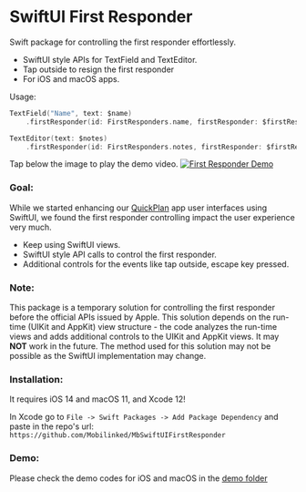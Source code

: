 # SwiftUI First Responder

Swift package for controlling the first responder effortlessly.
* SwiftUI style APIs for TextField and TextEditor.
* Tap outside to resign the first responder
* For iOS and macOS apps.

Usage:
```swift
TextField("Name", text: $name)
    .firstResponder(id: FirstResponders.name, firstResponder: $firstResponder, resignableUserOperations: .all)

TextEditor(text: $notes)
    .firstResponder(id: FirstResponders.notes, firstResponder: $firstResponder, resignableUserOperations: .all)
```

Tap below the image to play the demo video.
[![First Responder Demo](https://img.youtube.com/vi/zcUd2grpoz4/0.jpg)](https://www.youtube.com/watch?v=zcUd2grpoz4)

### Goal: 

While we started enhancing our [QuickPlan](https://quickplan.app) app user interfaces using SwiftUI, we found the first responder controlling impact the user experience very much. 

* Keep using SwiftUI views.
* SwiftUI style API calls to control the first responder. 
* Additional controls for the events like tap outside, escape key pressed.

### Note: 

This package is a temporary solution for controlling the first responder before the official APIs issued by Apple. 
This solution depends on the run-time (UIKit and AppKit) view structure - the code analyzes the run-time views and adds additional controls to the UIKit and AppKit views. 
It may **NOT** work in the future. The method used for this solution may not be possible as the SwiftUI implementation may change.

### Installation:

It requires iOS 14 and macOS 11, and Xcode 12!

In Xcode go to `File -> Swift Packages -> Add Package Dependency` and paste in the repo's url: `https://github.com/Mobilinked/MbSwiftUIFirstResponder`


### Demo: 

Please check the demo codes for iOS and macOS in the [demo folder](Demo)
